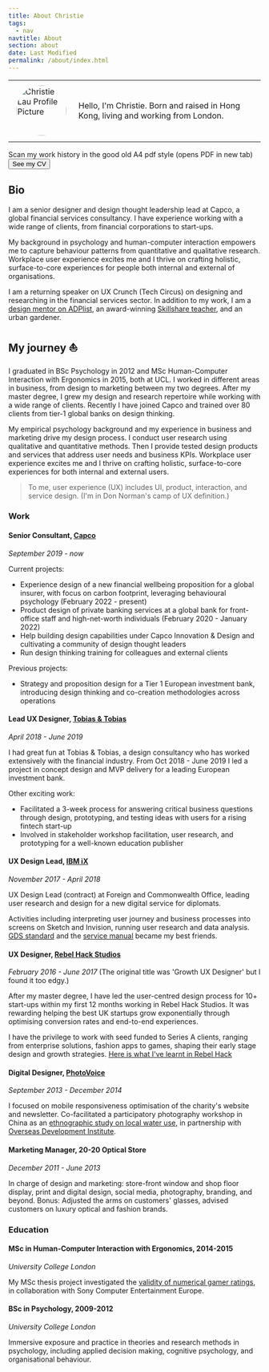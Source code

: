 ```yaml
---
title: About Christie
tags:
  - nav
navtitle: About
section: about
date: Last Modified
permalink: /about/index.html
---
```


<table>
<tbody>
<tr>
<td><img src="/static/img/christie-lau-ux-profile-pic.png" width="100px" style="border-radius: 100%; padding: 0.5em;" alt="Christie Lau Profile Picture"> </td>
<td>Hello, I'm Christie. Born and raised in Hong Kong, living and working from London.
</form></td>
</tr>
</tbody>
</table>

<form action="/static/doc/Christie-Lau-CV.pdf" target="_blank">
    Scan my work history in the good old A4 pdf style (opens PDF in new tab)
    <button type="submit" value="See my CV">See my CV</button>

## Bio

I am a senior designer and design thought leadership lead at Capco, a global financial services consultancy. I have experience working with a wide range of clients, from financial corporations to start-ups.

My background in psychology and human-computer interaction empowers me to capture behaviour patterns from quantitative and qualitative research. Workplace user experience excites me and I thrive on crafting holistic, surface-to-core experiences for people both internal and external of organisations.

I am a returning speaker on UX Crunch (Tech Circus) on designing and researching in the financial services sector. In addition to my work, I am a <a href="https://adplist.org/mentors/christie-lau" target="_blank">design mentor on ADPlist</a>, an award-winning <a href="https://skl.sh/2TOE5Qc" target="_blank">Skillshare teacher</a>, and an urban gardener.


## My journey <span>&#x26F5;</span>

I graduated in BSc Psychology in 2012 and MSc Human-Computer Interaction with Ergonomics in 2015, both at UCL. I worked in different areas in business, from design to marketing between my two degrees. After my master degree, I grew my design and research repertoire while working with a wide range of clients. Recently I have joined Capco and trained over 80 clients from tier-1 global banks on design thinking.

My empirical psychology background and my experience in business and marketing drive my design process. I conduct user research using qualitative and quantitative methods. Then I provide tested design products and services that address user needs and business KPIs. Workplace user experience excites me and I thrive on crafting holistic, surface-to-core experiences for both internal and external users.

> To me, user experience (UX) includes UI, product, interaction, and service design. (I'm in Don Norman's camp of UX definition.)


### Work

#### Senior Consultant, <a href="https://www.capco.com/?ref=christie" target="_blank">Capco</a>
 *September 2019 - now*

 Current projects:
 * Experience design of a new financial wellbeing proposition for a global insurer, with focus on carbon
footprint, leveraging behavioural psychology (February 2022 - present)
 * Product design of private banking services at a global bank for front-office staff and high-net-worth individuals (February 2020 - January 2022)
 * Help building design capabilities under Capco Innovation & Design and cultivating a community of design thought leaders
 * Run design thinking training for colleagues and external clients

 Previous projects:
 * Strategy and proposition design for a Tier 1 European investment bank, introducing design thinking and co-creation methodologies across operations


#### Lead UX Designer, <a href="https://www.linkedin.com/company/tobias-&-tobias" target="_blank">Tobias & Tobias</a>
 *April 2018 - June 2019*

 I had great fun at Tobias & Tobias, a design consultancy who has worked extensively with the financial industry.
 From Oct 2018 - June 2019 I led a project in concept design and MVP delivery for a leading European investment bank.

 Other exciting work:
 * Facilitated a 3-week process for answering critical business questions through design, prototyping, and testing ideas with users for a rising fintech start-up
 * Involved in stakeholder workshop facilitation, user research, and prototyping for a well-known education publisher


#### UX Design Lead, <a href="https://www.ibm.com/services/ibmix/" target="_blank">IBM iX</a>
*November 2017 - April 2018*

UX Design Lead (contract) at Foreign and Commonwealth Office, leading user research and design for a new digital service for diplomats.

Activities including interpreting user journey and business processes into screens on Sketch and Invision, running user research and data analysis. <a href="https://www.gov.uk/service-manual/service-standard" target="_blank">GDS standard</a> and the <a href="https://www.gov.uk/service-manual/design" target="_blank">service manual</a> became my best friends.



#### UX Designer, <a href="https://rebelhack.com/" target="_blank">Rebel Hack Studios</a>
*February 2016 - June 2017*
(The original title was 'Growth UX Designer' but I found it too edgy.)

After my master degree, I have led the user-centred design process for 10+ start-ups within my first 12 months working in Rebel Hack Studios. It was rewarding helping the best UK startups grow exponentially through optimising conversion rates and end-to-end experiences.

I have the privilege to work with seed funded to Series A clients, ranging from enterprise solutions, fashion apps to games, shaping their early stage design and growth strategies. <a href="https://medium.com/@cC_L/things-ive-learned-as-a-ux-designer-in-a-marketing-agency-40f3cb4b56ae" target="_blank">Here is what I've learnt in Rebel Hack</a>


#### Digital Designer, <a href="https://photovoice.org/" target="_blank">PhotoVoice</a>
*September 2013 - December 2014*

I focused on mobile responsiveness optimisation of the charity's website and newsletter. Co-facilitated a participatory photography workshop in China as an <a href="http://developmentprogress.odi.org/photography/china.html" target="_blank">ethnographic study on local water use</a>, in partnership with <a href="https://photovoice.org/development_progress/" target="_blank">Overseas Development Institute</a>.


#### Marketing Manager, 20-20 Optical Store
*December 2011 - June 2013*

In charge of design and marketing: store-front window and shop floor display, print and digital design, social media, photography, branding, and beyond.
Bonus: Adjusted the arms on customers' glasses, advised customers on luxury optical and fashion brands.

### Education

#### MSc in Human-Computer Interaction with Ergonomics, 2014-2015
*University College London*

My MSc thesis project investigated the <a href="https://2018-christie-portfolio.netlify.com/download/MasterSummary.pdf" target="_blank">validity of numerical gamer ratings</a>, in collaboration with Sony Computer Entertainment Europe.

#### BSc in Psychology, 2009-2012
*University College London*

Immersive exposure and practice in theories and research methods in psychology, including applied decision making, cognitive psychology, and organisational behaviour.

